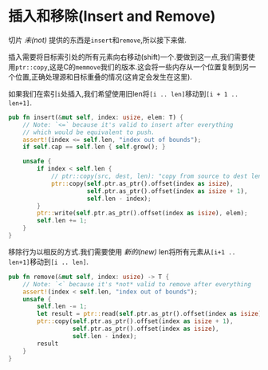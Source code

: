 # 插入和移除(Insert and Remove)

切片 *未(not)* 提供的东西是`insert`和`remove`,所以接下来做.

插入需要将目标索引处的所有元素向右移动(shift)一个.要做到这一点,我们需要使用`ptr::copy`,这是C的`memmove`我们的版本.这会将一些内存从一个位置复制到另一个位置,正确处理源和目标重叠的情况(这肯定会发生在这里).

如果我们在索引`i`处插入,我们希望使用旧len将`[i .. len]`移动到`[i + 1 .. len+1]`.

```Rust
pub fn insert(&mut self, index: usize, elem: T) {
    // Note: `<=` because it's valid to insert after everything
    // which would be equivalent to push.
    assert!(index <= self.len, "index out of bounds");
    if self.cap == self.len { self.grow(); }

    unsafe {
        if index < self.len {
            // ptr::copy(src, dest, len): "copy from source to dest len elems"
            ptr::copy(self.ptr.as_ptr().offset(index as isize),
                      self.ptr.as_ptr().offset(index as isize + 1),
                      self.len - index);
        }
        ptr::write(self.ptr.as_ptr().offset(index as isize), elem);
        self.len += 1;
    }
}
```

移除行为以相反的方式.我们需要使用 *新的(new)* len将所有元素从`[i+1 .. len+1]`移动到`[i .. len]`.

```Rust
pub fn remove(&mut self, index: usize) -> T {
    // Note: `<` because it's *not* valid to remove after everything
    assert!(index < self.len, "index out of bounds");
    unsafe {
        self.len -= 1;
        let result = ptr::read(self.ptr.as_ptr().offset(index as isize));
        ptr::copy(self.ptr.as_ptr().offset(index as isize + 1),
                  self.ptr.as_ptr().offset(index as isize),
                  self.len - index);
        result
    }
}
```